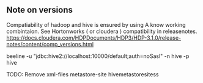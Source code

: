## Note on versions
Compatiability of hadoop and hive is ensured by using A know working combintaion.
See Hortonworks ( or cloudera ) compatibility in releasenotes. https://docs.cloudera.com/HDPDocuments/HDP3/HDP-3.1.0/release-notes/content/comp_versions.html


beeline -u "jdbc:hive2://localhost:10000/default;auth=noSasl" -n hive -p hive

TODO: Remove xml-files metastore-site hivemetastoresitess